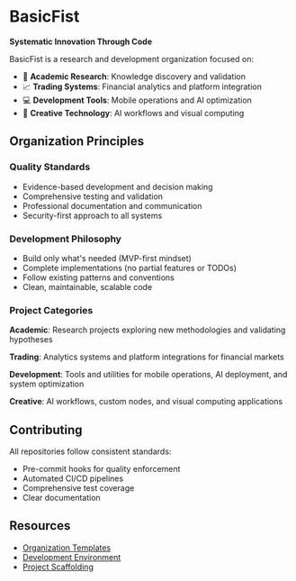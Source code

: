 # BasicFist

**Systematic Innovation Through Code**

BasicFist is a research and development organization focused on:
- 🔬 **Academic Research**: Knowledge discovery and validation
- 📈 **Trading Systems**: Financial analytics and platform integration
- 💻 **Development Tools**: Mobile operations and AI optimization
- 🎨 **Creative Technology**: AI workflows and visual computing

## Organization Principles

### Quality Standards
- Evidence-based development and decision making
- Comprehensive testing and validation
- Professional documentation and communication
- Security-first approach to all systems

### Development Philosophy
- Build only what's needed (MVP-first mindset)
- Complete implementations (no partial features or TODOs)
- Follow existing patterns and conventions
- Clean, maintainable, scalable code

### Project Categories

**Academic**: Research projects exploring new methodologies and validating hypotheses

**Trading**: Analytics systems and platform integrations for financial markets

**Development**: Tools and utilities for mobile operations, AI deployment, and system optimization

**Creative**: AI workflows, custom nodes, and visual computing applications

## Contributing

All repositories follow consistent standards:
- Pre-commit hooks for quality enforcement
- Automated CI/CD pipelines
- Comprehensive test coverage
- Clear documentation

## Resources

- [Organization Templates](https://github.com/BasicFist/.github)
- [Development Environment](https://github.com/BasicFist/dotfiles)
- [Project Scaffolding](https://github.com/BasicFist/project-templates)

